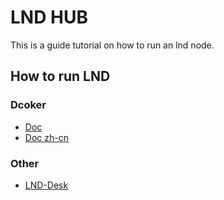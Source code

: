 # LND HUB
This is a guide tutorial on how to run an lnd node.

## How to run LND

### Dcoker
  - [Doc](./docs/node-runner.docker.en.md)
  - [Doc zh-cn](./docs/node-runner.docker.zh.md)
### Other 
  - [LND-Desk](https://github.com/btclayer2/LND-Desk)